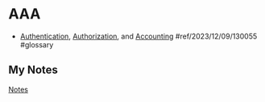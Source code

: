 # AAA
- [Authentication](authentication.md), [Authorization](authorization.md), and [Accounting](accounting.md) #ref/2023/12/09/130055 #glossary
## My Notes
[Notes](mynotes/aaa-notes.md)

